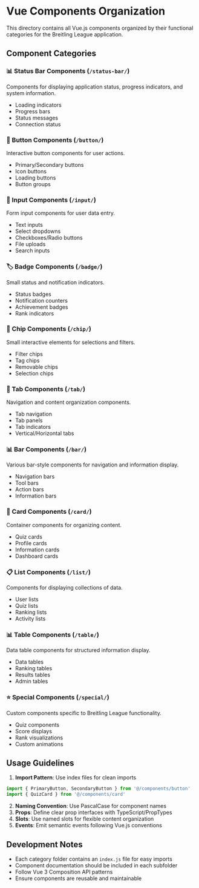 # Vue Components Organization

This directory contains all Vue.js components organized by their functional categories for the Breitling League application.

## Component Categories

### 📊 Status Bar Components (`/status-bar/`)
Components for displaying application status, progress indicators, and system information.
- Loading indicators
- Progress bars
- Status messages
- Connection status

### 🔘 Button Components (`/button/`)
Interactive button components for user actions.
- Primary/Secondary buttons
- Icon buttons
- Loading buttons
- Button groups

### 📝 Input Components (`/input/`)
Form input components for user data entry.
- Text inputs
- Select dropdowns
- Checkboxes/Radio buttons
- File uploads
- Search inputs

### 🏷️ Badge Components (`/badge/`)
Small status and notification indicators.
- Status badges
- Notification counters
- Achievement badges
- Rank indicators

### 🏪 Chip Components (`/chip/`)
Small interactive elements for selections and filters.
- Filter chips
- Tag chips
- Removable chips
- Selection chips

### 📑 Tab Components (`/tab/`)
Navigation and content organization components.
- Tab navigation
- Tab panels
- Tab indicators
- Vertical/Horizontal tabs

### 📊 Bar Components (`/bar/`)
Various bar-style components for navigation and information display.
- Navigation bars
- Tool bars
- Action bars
- Information bars

### 🎴 Card Components (`/card/`)
Container components for organizing content.
- Quiz cards
- Profile cards
- Information cards
- Dashboard cards

### 📋 List Components (`/list/`)
Components for displaying collections of data.
- User lists
- Quiz lists
- Ranking lists
- Activity lists

### 📊 Table Components (`/table/`)
Data table components for structured information display.
- Data tables
- Ranking tables
- Results tables
- Admin tables

### ⭐ Special Components (`/special/`)
Custom components specific to Breitling League functionality.
- Quiz components
- Score displays
- Rank visualizations
- Custom animations

## Usage Guidelines

1. **Import Pattern**: Use index files for clean imports
```javascript
import { PrimaryButton, SecondaryButton } from '@/components/button'
import { QuizCard } from '@/components/card'
```

2. **Naming Convention**: Use PascalCase for component names
3. **Props**: Define clear prop interfaces with TypeScript/PropTypes
4. **Slots**: Use named slots for flexible content organization
5. **Events**: Emit semantic events following Vue.js conventions

## Development Notes

- Each category folder contains an `index.js` file for easy imports
- Component documentation should be included in each subfolder
- Follow Vue 3 Composition API patterns
- Ensure components are reusable and maintainable
